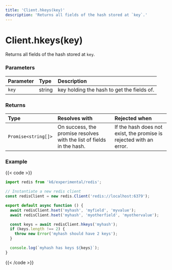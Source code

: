```yaml
---
title: 'Client.hkeys(key)'
description: 'Returns all fields of the hash stored at `key`.'
---
```


# Client.hkeys(key)

Returns all fields of the hash stored at `key`.

### Parameters

| Parameter | Type   | Description                                |
| :-------- | :----- | :----------------------------------------- |
| `key`     | string | key holding the hash to get the fields of. |

### Returns

| Type                | Resolves with                                                         | Rejected when                                                      |
| :------------------ | :-------------------------------------------------------------------- | :----------------------------------------------------------------- |
| `Promise<string[]>` | On success, the promise resolves with the list of fields in the hash. | If the hash does not exist, the promise is rejected with an error. |

### Example

{{< code >}}

```javascript
import redis from 'k6/experimental/redis';

// Instantiate a new redis client
const redisClient = new redis.Client('redis://localhost:6379');

export default async function () {
  await redisClient.hset('myhash', 'myfield', 'myvalue');
  await redisClient.hset('myhash', 'myotherfield', 'myothervalue');

  const keys = await redisClient.hkeys('myhash');
  if (keys.length !== 2) {
    throw new Error('myhash should have 2 keys');
  }

  console.log(`myhash has keys ${keys}`);
}
```

{{< /code >}}
